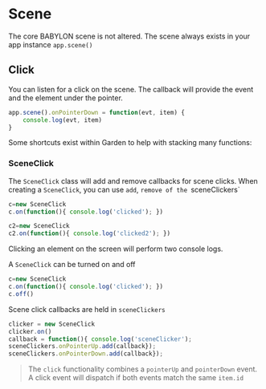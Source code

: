 # Scene

The core BABYLON scene is not altered. The scene always exists in your app instance `app.scene()`

## Click

You can listen for a click on the scene. The callback will provide the event and the element under the pointer.

```js
app.scene().onPointerDown = function(evt, item) {
    console.log(evt, item)
}
```

Some shortcuts exist within Garden to help with stacking many functions:

### SceneClick

The `SceneClick` class will add and remove callbacks for scene clicks. When creating a `SceneClick`, you can use `add`, `remove of the `sceneClickers`

```js
c=new SceneClick
c.on(function(){ console.log('clicked'); })

c2=new SceneClick
c2.on(function(){ console.log('clicked2'); })
```

Clicking an element on the screen will perform two console logs.

A `SceneClick` can be turned on and off

```js
c=new SceneClick
c.on(function(){ console.log('clicked'); })
c.off()
```

Scene click callbacks are held in `sceneClickers`

```js
clicker = new SceneClick
clicker.on()
callback = function(){ console.log('sceneClicker');
sceneClickers.onPointerUp.add(callback});
sceneClickers.onPointerDown.add(callback});
```

> The `click` functionality combines a `pointerUp` and `pointerDown` event. A click event will dispatch if both events match the same `item.id`


